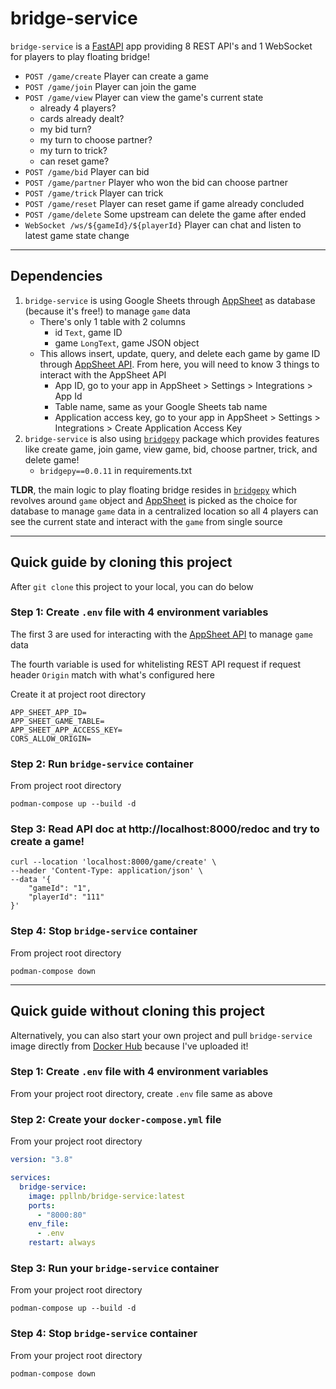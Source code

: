 # bridge-service
`bridge-service` is a [FastAPI](https://fastapi.tiangolo.com/) app providing 8 REST API's and 1 WebSocket for players to play floating bridge!

- `POST /game/create` Player can create a game
- `POST /game/join` Player can join the game
- `POST /game/view` Player can view the game's current state
    - already 4 players?
    - cards already dealt?
    - my bid turn?
    - my turn to choose partner?
    - my turn to trick?
    - can reset game?
- `POST /game/bid` Player can bid
- `POST /game/partner` Player who won the bid can choose partner
- `POST /game/trick` Player can trick
- `POST /game/reset` Player can reset game if game already concluded
- `POST /game/delete` Some upstream can delete the game after ended
- `WebSocket /ws/${gameId}/${playerId}` Player can chat and listen to latest game state change

---

## Dependencies
1. `bridge-service` is using Google Sheets through [AppSheet](https://about.appsheet.com/home/) as database (because it's free!) to manage `game` data
    - There's only 1 table with 2 columns
        - id `Text`, game ID
        - game `LongText`, game JSON object
    - This allows insert, update, query, and delete each game by game ID through [AppSheet API](https://support.google.com/appsheet/answer/10105398). From here, you will need to know 3 things to interact with the AppSheet API
        - App ID, go to your app in AppSheet > Settings > Integrations > App Id
        - Table name, same as your Google Sheets tab name
        - Application access key, go to your app in AppSheet > Settings > Integrations > Create Application Access Key
2. `bridge-service` is also using [`bridgepy`](https://github.com/papillonbee/bridgepy) package which provides features like create game, join game, view game, bid, choose partner, trick, and delete game!
    - `bridgepy==0.0.11` in requirements.txt

**TLDR**, the main logic to play floating bridge resides in [`bridgepy`](https://github.com/papillonbee/bridgepy) which revolves around `game` object and [AppSheet](https://about.appsheet.com/home/) is picked as the choice for database to manage `game` data in a centralized location so all 4 players can see the current state and interact with the `game` from single source

---

## Quick guide by cloning this project

After `git clone` this project to your local, you can do below

### Step 1: Create `.env` file with 4 environment variables
The first 3 are used for interacting with the [AppSheet API](https://support.google.com/appsheet/answer/10105398) to manage `game` data

The fourth variable is used for whitelisting REST API request if request header `Origin` match with what's configured here

Create it at project root directory

```
APP_SHEET_APP_ID=
APP_SHEET_GAME_TABLE=
APP_SHEET_APP_ACCESS_KEY=
CORS_ALLOW_ORIGIN=
```

### Step 2: Run `bridge-service` container
From project root directory
```shell
podman-compose up --build -d
```

### Step 3: Read API doc at http://localhost:8000/redoc and try to create a game!
```curl
curl --location 'localhost:8000/game/create' \
--header 'Content-Type: application/json' \
--data '{
    "gameId": "1",
    "playerId": "111"
}'
```

### Step 4: Stop `bridge-service` container
From project root directory
```shell
podman-compose down
```

---

## Quick guide without cloning this project
Alternatively, you can also start your own project and pull `bridge-service` image directly from [Docker Hub](https://www.docker.com/products/docker-hub/) because I've uploaded it!

### Step 1: Create `.env` file with 4 environment variables
From your project root directory, create `.env` file same as above

### Step 2: Create your `docker-compose.yml` file
From your project root directory
```yml
version: "3.8"

services:
  bridge-service:
    image: ppllnb/bridge-service:latest
    ports:
      - "8000:80"
    env_file:
      - .env
    restart: always

```

### Step 3: Run your `bridge-service` container
From your project root directory
```shell
podman-compose up --build -d
```

### Step 4: Stop `bridge-service` container
From your project root directory
```shell
podman-compose down
```
